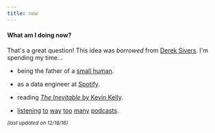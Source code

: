 ```yaml
---
title: now
---
```

#### What am I doing now?

That's a great question! This idea was *borrowed* from [Derek Sivers](https://sivers.org/nowff). I'm spending my time...

* being the father of a [small human](http://lucashokanson.com).

* as a data engineer at [Spotify](https://www.spotify.com).

* reading [*The Inevitable* by Kevin Kelly](http://kk.org/books/the-inevitable/).

* [listening](http://www.merlinmann.com/roderick) [to](http://zenparentingradio.com/) [way](https://www.showaboutrace.com/) [too](http://5by5.tv/roadwork) [many](https://www.relay.fm/rd) [podcasts](http://dobyfriday.com/).

<small>*(last updated on 12/18/16)*</small>
